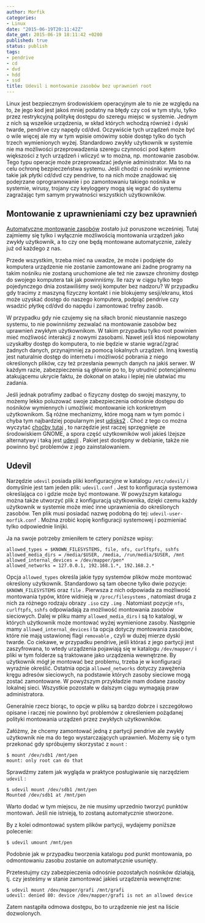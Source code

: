 ```yaml
---
author: Morfik
categories:
- Linux
date: "2015-06-19T20:11:42Z"
date_gmt: 2015-06-19 18:11:42 +0200
published: true
status: publish
tags:
- pendrive
- cd
- dvd
- hdd
- ssd
title: Udevil i montowanie zasobów bez uprawnień root
---
```


Linux jest bezpiecznym środowiskiem operacyjnym ale to nie ze względu na to, że jego kod jest jakoś
mniej podatny na błędy czy coś w tym stylu, tylko przez restrykcyjną politykę dostępu do szeregu
miejsc w systemie. Jednym z nich są wszelkie urządzenia, w skład których wchodzą również i dyski
twarde, pendrive czy napędy cd/dvd. Oczywiście tych urządzeń może być o wile więcej ale my w tym
wpisie omówimy sobie dostęp tylko do tych trzech wymienionych wyżej. Standardowo zwykły użytkownik w
systemie nie ma możliwości przeprowadzenia szeregu czynności pod kątem większości z tych urządzeń i
wliczyć w to można, np. montowanie zasobów. Tego typu operacje może przeprowadzać jedynie
administrator. Ma to na celu ochronę bezpieczeństwa systemu. Jeśli chodzi o nośniki wymienne takie
jak płytki cd/dvd czy pendrive, to na nich może znajdować się podejrzane oprogramowanie i po
zamontowaniu takiego nośnika w systemie, wirusy, trojany czy keyloggery mogą się wgrać do systemu
zagrażając tym samym prywatności wszystkich użytkowników.

<!--more-->
## Montowanie z uprawnieniami czy bez uprawnień

[Automatyczne montowanie
zasobów](/post/autostart-i-automatyczne-montowanie-nosnikow/) zostało już
poruszone wcześniej. Tutaj zajmiemy się tylko i wyłącznie możliwością montowania urządzeń jako
zwykły użytkownik, a to czy one będą montowane automatycznie, zależy już od każdego z nas.

Przede wszystkim, trzeba mieć na uwadze, że może i podpięte do komputera urządzenie nie zostanie
zamontowane ani żadne programy na takim nośniku nie zostaną uruchomione ale też nie zawsze chronimy
dostęp do swojego komputera tak jak powinniśmy. Ile razy w ciągu tylko tego pojedynczego dnia
zostawiliśmy swój komputer bez nadzoru? W przypadku gdy tracimy z maszyną fizyczny kontakt i nie
blokujemy sesji/ekranu, ktoś może uzyskać dostęp do naszego komputera, podpiąć pendrive czy wsadzić
płytkę cd/dvd do napędu i zamontować trefny zasób.

W przypadku gdy nie czujemy się na siłach bronić nieustannie naszego systemu, to nie powinniśmy
zezwalać na montowanie zasobów bez uprawnień zwykłym użytkownikom. W takim przypadku tylko root
powinien mieć możliwość interakcji z nowymi zasobami. Nawet jeśli ktoś niepowołany uzyskałby dostęp
do komputera, to nie będzie w stanie wgrać/zgrać żadnych danych, przynajmniej za pomocą lokalnych
urządzeń. Inną kwestią jest naturalnie dostęp do internetu i możliwość pobrania z niego określonych
plików, czy też przesłania pewnych danych na jakiś serwer. W każdym razie, zabezpieczenia są głównie
po to, by utrudnić potencjalnemu atakującemu ukrycie faktu, że dokonał on ataku i lepiej nie
ułatwiać mu zadania.

Jeśli jednak potrafimy zadbać o fizyczny dostęp do swojej maszyny, to możemy lekko poluzować swoje
zabezpieczenia odnośnie dostępu do nośników wymiennych i umożliwić montowanie ich konkretnym
użytkownikom. Są różne mechanizmy, które mogą nam w tym pomóc i chyba tym najbardziej popularnym
jest [udisks2](http://storaged.org/doc/udisks2-api/latest/) . Choć z tego co można wyczytać [choćby
tutaj](https://igurublog.wordpress.com/2012/03/11/udisks2-another-loss-for-linux/) , to narzędzie
jest raczej sprzęgnięte ze środowiskiem GNOME, a spora część użytkowników woli jakieś lżejsze
alternatywy i taką jest [udevil](https://ignorantguru.github.io/udevil/) . Pakiet jest dostępny w
debianie, także nie powinno być problemów z jego zainstalowaniem.

## Udevil

Narzędzie `udevil` posiada pliki konfiguracyjne w katalogu `/etc/udevil/` i domyślnie jest tam jeden
plik: `udevil.conf` . Jest to konfiguracja systemowa określająca co i gdzie może być montowane. W
powyższym katalogu można także utworzyć plik z konfiguracją użytkownika, dzięki czemu każdy
użytkownik w systemie może mieć inne uprawnienia do określonych zasobów. Ten plik musi posiadać
nazwę podobną do tej: `udevil-user-morfik.conf` . Można zrobić kopię konfiguracji systemowej i
pozmieniać tylko odpowiednie linijki.

Ja na swoje potrzeby zmieniłem te cztery poniższe wpisy:

    allowed_types = $KNOWN_FILESYSTEMS, file, nfs, curlftpfs, sshfs
    allowed_media_dirs = /media/$USER, /media, /run/media/$USER, /mnt
    allowed_internal_devices = /dev/mapper/pen*
    allowed_networks = 127.0.0.1, 192.168.1.*, 192.168.2.*

Opcja `allowed_types` określa jakie typy systemów plików może montować określony użytkownik.
Standardowo są tam obecne tylko dwie pozycje: `$KNOWN_FILESYSTEMS` oraz `file` . Pierwsza z nich
odpowiada za możliwość montowania typów, które widnieją w `/proc/filesystems` , natomiast druga z
nich za różnego rodzaju obrazy `.iso` czy `.img` . Natomiast pozycje `nfs`, `curlftpfs`, `sshfs`
odpowiadają za możliwość montowania zasobów sieciowych. Dalej w pliku mamy `allowed_media_dirs` i są
to katalogi, w których użytkownik może montować wyżej wymienione zasoby. Następnie mamy
`allowed_internal_devices` i ta opcja dotyczy montowania zasobów, które nie mają ustawionej flagi
`removable` , czyli w dużej mierze dyski twarde. Co ciekawe, w przypadku pendrive, jeśli któraś z
jego partycji jest zaszyfrowana, to wtedy urządzenia pojawiają się w katalogu `/dev/mapper/` i pliki
w tym folderze są traktowane jako urządzenia wewnętrzne. By użytkownik mógł je montować bez
problemu, trzeba je w konfiguracji wyraźnie określić. Ostatnia opcja `allowed_networks` dotyczy
zawężenia kręgu adresów sieciowych, na podstawie których zasoby sieciowe mogą zostać zamontowane.
W powyższym przykładzie mam dodane zasoby lokalnej sieci. Wszystkie pozostałe w dalszym ciągu
wymagają praw administratora.

Generalnie rzecz biorąc, to opcje w pliku są bardzo dobrze i szczegółowo opisane i raczej nie
powinno być problemów z określeniem pożądanej polityki montowania urządzeń przez zwykłych
użytkowników.

Załóżmy, że chcemy zamontować jedną z partycji pendrive ale zwykły użytkownik nie ma do tego
wystarczających uprawnień. Możemy się o tym przekonać gdy spróbujemy skorzystać z `mount` :

    $ mount /dev/sdb1 /mnt/pen
    mount: only root can do that

Sprawdźmy zatem jak wygląda w praktyce posługiwanie się narzędziem `udevil` :

    $ udevil mount /dev/sdb1 /mnt/pen
    Mounted /dev/sdb1 at /mnt/pen

Warto dodać w tym miejscu, że nie musimy uprzednio tworzyć punktów montowań. Jeśli nie istnieją, to
zostaną automatycznie stworzone.

By z kolei odmontować system plików partycji, wydajemy poniższe polecenie:

    $ udevil umount /mnt/pen

Podobnie jak w przypadku tworzenia katalogu pod punkt montowania, po odmontowaniu zasobu zostanie on
automatycznie usunięty.

Przetestujmy czy zabezpieczenia odnośnie pozostałych nośników działają, tj. czy jesteśmy w stanie
zamontować jakieś urządzenia wewnętrzne:

    $ udevil mount /dev/mapper/grafi /mnt/grafi
    udevil: denied 80: device /dev/mapper/grafi is not an allowed device

Zatem nastąpiła odmowa dostępu, bo to urządzenie nie jest na liście dozwolonych.
